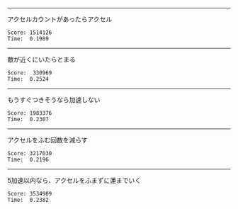 -------
アクセルカウントがあったらアクセル

	Score: 1514126  
	Time:  0.1989

-------
敵が近くにいたらとまる

	Score:  330969
    Time:  0.2524

------
もうすぐつきそうなら加速しない

   	Score: 1983376
    Time:  0.2307    
-------
アクセルをふむ回数を減らす

   	Score: 3217030
    Time:  0.2196

-------
5加速以内なら、アクセルをふまずに蓮までいく

    Score: 3534909
    Time:  0.2382